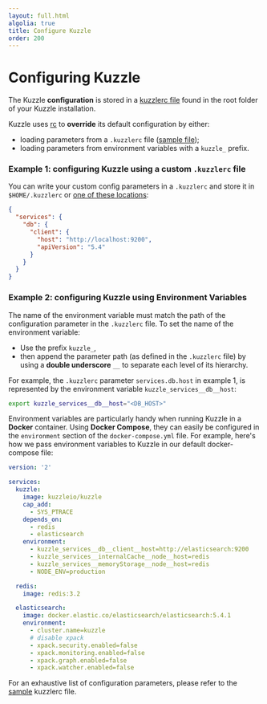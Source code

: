 ```yaml
---
layout: full.html
algolia: true
title: Configure Kuzzle
order: 200
---
```


# Configuring Kuzzle

The Kuzzle **configuration** is stored in a [kuzzlerc file](https://github.com/kuzzleio/kuzzle/blob/master/.kuzzlerc.sample) found in the root folder of your Kuzzle installation.

Kuzzle uses [rc](https://github.com/dominictarr/rc) to **override** its default configuration by either:

- loading parameters from a `.kuzzlerc` file ([sample file](https://github.com/kuzzleio/kuzzle/blob/master/.kuzzlerc.sample));
- loading parameters from environment variables with a `kuzzle_` prefix.

### Example 1: configuring Kuzzle using a custom `.kuzzlerc` file

You can write your custom config parameters in a `.kuzzlerc` and store it in `$HOME/.kuzzlerc` or [one of these locations](https://github.com/dominictarr/rc/blob/master/README.md#standards):

```json
{
  "services": {
    "db": {
      "client": {
        "host": "http://localhost:9200",
        "apiVersion": "5.4"
      }
    }
  }
}
```

### Example 2: configuring Kuzzle using Environment Variables

The name of the environment variable must match the path of the configuration parameter in the `.kuzzlerc` file. To set the name of the environment variable:

* Use the prefix `kuzzle_`,
* then append the parameter path (as defined in the  `.kuzzlerc` file) by using a **double underscore** `__` to separate each level of its hierarchy. 

For example, the `.kuzzlerc` parameter `services.db.host` in example 1, is represented by the environment variable `kuzzle_services__db__host`:

```bash
export kuzzle_services__db__host="<DB_HOST>"
```

Environment variables are particularly handy when running Kuzzle in a **Docker** container. Using **Docker Compose**, they can easily be configured in the `environment` section of the `docker-compose.yml` file. For example, here's how we pass environment variables to Kuzzle in our default docker-compose file:

```yaml
version: '2'

services:
  kuzzle:
    image: kuzzleio/kuzzle
    cap_add:
      - SYS_PTRACE
    depends_on:
      - redis
      - elasticsearch
    environment:
      - kuzzle_services__db__client__host=http://elasticsearch:9200
      - kuzzle_services__internalCache__node__host=redis
      - kuzzle_services__memoryStorage__node__host=redis
      - NODE_ENV=production

  redis:
    image: redis:3.2

  elasticsearch:
    image: docker.elastic.co/elasticsearch/elasticsearch:5.4.1
    environment:
      - cluster.name=kuzzle
      # disable xpack
      - xpack.security.enabled=false
      - xpack.monitoring.enabled=false
      - xpack.graph.enabled=false
      - xpack.watcher.enabled=false
```

<aside class="notice">
  For an exhaustive list of configuration parameters, please refer to the <a href="https://github.com/kuzzleio/kuzzle/blob/master/.kuzzlerc.sample">sample</a> kuzzlerc file.
</aside>
